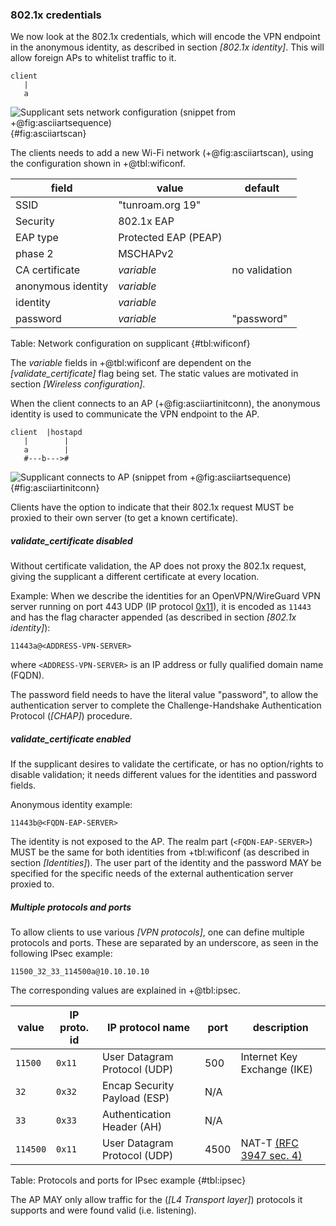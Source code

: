 
### 802.1x credentials

We now look at the 802.1x credentials,
which will encode the VPN endpoint in the anonymous identity,
as described in section *[802.1x identity]*.
This will allow foreign APs to whitelist traffic to it.

```
client
   |
   a
```
![Supplicant sets network configuration (snippet from +@fig:asciiartsequence)](/pixel.png){#fig:asciiartscan}

<!--
The client can connect to a foreign AP when found during scanning for new networks,
as shown in step a in
-->
The clients needs to add a new Wi-Fi network
(+@fig:asciiartscan),
using the configuration shown in +@tbl:wificonf.

| field | value | default |
| --- | ------ | --- |
| SSID | "tunroam.org 19" | |
| Security | 802.1x EAP | |
| EAP type | Protected EAP (PEAP) | |
| phase 2 | MSCHAPv2 | |
| CA certificate | *variable* | no validation |
| anonymous identity | *variable*| |
| identity | *variable* | |
| password | *variable* | "password" |
Table: Network configuration on supplicant {#tbl:wificonf}

The *variable* fields in +@tbl:wificonf
are dependent on the
*[validate_certificate]* flag being set.
The static values are motivated in section *[Wireless configuration]*.


When the client connects to an AP (+@fig:asciiartinitconn),
the anonymous identity is used to communicate the VPN endpoint to the AP.

```
client  |hostapd
   |        |
   a        |
   #---b--->#
```
![Supplicant connects to AP (snippet from +@fig:asciiartsequence)](/pixel.png){#fig:asciiartinitconn}

Clients have the option to indicate that their 802.1x request
MUST be proxied to their
own server (to get a known certificate).

##### validate_certificate disabled

Without certificate validation,
the AP does not proxy the 802.1x request,
giving the supplicant a different certificate at every location.

Example:
When we describe the identities for an OpenVPN/WireGuard VPN server running on port 443 UDP
(IP protocol [0x11](https://www.iana.org/assignments/protocol-numbers/protocol-numbers.xhtml)),
it is encoded as `11443`
and has the flag character appended
(as described in section *[802.1x identity]*):

```
11443a@<ADDRESS-VPN-SERVER>
```

where `<ADDRESS-VPN-SERVER>` is an IP address or fully qualified domain name (FQDN).

The password field needs to have the literal value "password",
to allow the authentication server to complete the
Challenge-Handshake Authentication Protocol (*[CHAP]*) procedure.

##### validate_certificate enabled

If the supplicant desires to validate the certificate,
or has no option/rights to disable validation;
it needs different values for the identities and password fields.

Anonymous identity example:
```
11443b@<FQDN-EAP-SERVER>
```

The identity is not exposed to the AP.
The realm part (`<FQDN-EAP-SERVER>`) MUST be the same
for both identities from +tbl:wificonf
(as described in section *[Identities]*).
The user part of the identity and the password
MAY
be specified for the specific needs of the
external authentication server proxied to.

##### Multiple protocols and ports

To allow clients to use various *[VPN protocols]*,
one can define multiple protocols and ports.
These are separated by an underscore,
as seen in the following IPsec example:

```
11500_32_33_114500a@10.10.10.10
```
The corresponding values are explained in +@tbl:ipsec.

| value | IP proto. id | IP protocol name | port | description |
| --- | --- | --- | --- | --- |
| `11500` | `0x11` | User Datagram Protocol (UDP) | 500 | Internet Key Exchange (IKE) |
| `32` | `0x32` | Encap Security Payload (ESP) | N/A | |
| `33` | `0x33` | Authentication Header (AH) | N/A | |
| `114500` | `0x11` | User Datagram Protocol (UDP) | 4500 | NAT-T [(RFC 3947 sec. 4)](https://tools.ietf.org/html/rfc3947) |
Table: Protocols and ports for IPsec example {#tbl:ipsec}

<!--
where
`0x11 =` User Datagram Protocol (UDP),
`port 500 =` Internet Key Exchange (IKE),
`port 4500 = NAT-T`
[(RFC 3947 section 4)](https://tools.ietf.org/html/rfc3947),
`0x32 =` Encapsulating Security Payload (ESP)
and
`0x33 =` Authentication Header (AH).
-->


The AP MAY only allow traffic for the (*[L4 Transport layer]*) protocols it supports
and were found valid (i.e. listening).

